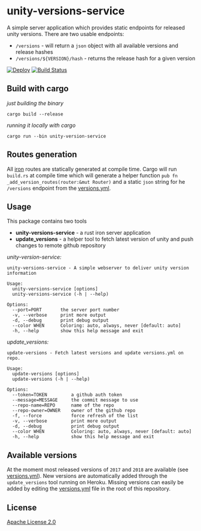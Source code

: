 unity-versions-service
=====================

A simple server application which provides static endpoints for released unity versions.
There are two usable endpoints:

* `/versions` - will return a `json` object with all available versions and release hashes
* `/versions/${VERSION}/hash` - returns the release hash for a given version

[![Deploy](https://www.herokucdn.com/deploy/button.svg)](https://heroku.com/deploy)
[![Build Status](https://travis-ci.org/Larusso/unity-versions-service.svg?branch=master)](https://travis-ci.org/Larusso/unity-versions-service)

Build with cargo
----------------

_just building the binary_

`cargo build --release`

_running it locally with cargo_

`cargo run --bin unity-version-service`

Routes generation
-----------------

All [iron] routes are statically generated at compile time. Cargo will run `build.rs` at compile time which will generate a helper function `pub fn _add_version_routes(router:&mut Router)` and a static `json` string for he `/versions` endpoint from the [versions.yml].

Usage
-----

This package contains two tools
* __unity-versions-service__ - a rust iron server application
* __update_versions__ - a helper tool to fetch latest version of unity and push changes to remote github repository

_unity-version-service:_
```
unity-versions-service - A simple webserver to deliver unity version information

Usage:
  unity-versions-service [options]
  unity-versions-service (-h | --help)

Options:
  --port=PORT       the server port number
  -v, --verbose     print more output
  -d, --debug       print debug output
  --color WHEN      Coloring: auto, always, never [default: auto]
  -h, --help        show this help message and exit
```

_update_versions:_
```
update-versions - Fetch latest versions and update versions.yml on repo.

Usage:
  update-versions [options]
  update-versions (-h | --help)

Options:
  --token=TOKEN         a github auth token
  --message=MESSAGE     the commit message to use
  --repo-name=REPO      name of the repo
  --repo-owner=OWNER    owner of the github repo
  -f, --force           force refresh of the list
  -v, --verbose         print more output
  -d, --debug           print debug output
  --color WHEN          Coloring: auto, always, never [default: auto]
  -h, --help            show this help message and exit
```

Available versions
-----------------

At the moment most released versions of `2017` and `2018` are available (see [versions.yml]). New versions are automatically added through the `update_versions` tool running on Heroku. Missing versions can easily be added by editing the [versions.yml] file in the root of this repository.

License
-------
[Apache License 2.0](LICENSE)

[versions.yml]: versions.yml
[iron]:         https://github.com/iron/iron
